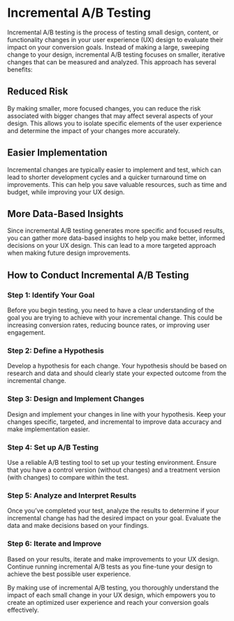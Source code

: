 # Incremental A/B Testing

Incremental A/B testing is the process of testing small design, content, or functionality changes in your user experience (UX) design to evaluate their impact on your conversion goals. Instead of making a large, sweeping change to your design, incremental A/B testing focuses on smaller, iterative changes that can be measured and analyzed. This approach has several benefits:

## Reduced Risk

By making smaller, more focused changes, you can reduce the risk associated with bigger changes that may affect several aspects of your design. This allows you to isolate specific elements of the user experience and determine the impact of your changes more accurately.

## Easier Implementation

Incremental changes are typically easier to implement and test, which can lead to shorter development cycles and a quicker turnaround time on improvements. This can help you save valuable resources, such as time and budget, while improving your UX design.

## More Data-Based Insights

Since incremental A/B testing generates more specific and focused results, you can gather more data-based insights to help you make better, informed decisions on your UX design. This can lead to a more targeted approach when making future design improvements.

## How to Conduct Incremental A/B Testing

### Step 1: Identify Your Goal

Before you begin testing, you need to have a clear understanding of the goal you are trying to achieve with your incremental change. This could be increasing conversion rates, reducing bounce rates, or improving user engagement.

### Step 2: Define a Hypothesis

Develop a hypothesis for each change. Your hypothesis should be based on research and data and should clearly state your expected outcome from the incremental change.

### Step 3: Design and Implement Changes

Design and implement your changes in line with your hypothesis. Keep your changes specific, targeted, and incremental to improve data accuracy and make implementation easier.

### Step 4: Set up A/B Testing

Use a reliable A/B testing tool to set up your testing environment. Ensure that you have a control version (without changes) and a treatment version (with changes) to compare within the test.

### Step 5: Analyze and Interpret Results

Once you’ve completed your test, analyze the results to determine if your incremental change has had the desired impact on your goal. Evaluate the data and make decisions based on your findings.

### Step 6: Iterate and Improve

Based on your results, iterate and make improvements to your UX design. Continue running incremental A/B tests as you fine-tune your design to achieve the best possible user experience.

By making use of incremental A/B testing, you thoroughly understand the impact of each small change in your UX design, which empowers you to create an optimized user experience and reach your conversion goals effectively.
